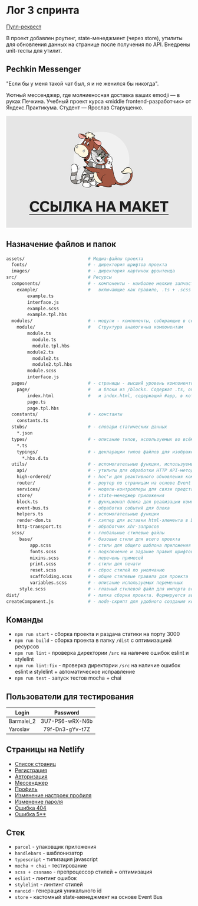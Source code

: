 # Лог 3 спринта

[Пулл-реквест](https://github.com/Starushchenko/middle.messenger.praktikum.yandex/pull/3)

В проект добавлен роутинг, state-менеджмент (через store), утилиты для обновления данных на странице после получения 
по API. Внедрены unit-тесты для утилит.


## Pechkin Messenger

"Если бы у меня такой чат был, я и не женился бы никогда".

Уютный мессенджер, где молниеносная доставка ваших emodji — в руках Печкина.
Учебный проект курса «middle frontend-разработчик» от Яндекс.Практикума. Студент — Ярослав Старущенко.

[![ССЫЛКА НА МАКЕТ](/assets/images/readme-design-link.png)](https://www.figma.com/file/kwyb3JD0tw9wrlqFyZbA1z/pechkin-messenger?node-id=0%3A1)


## Назначение файлов и папок

```bash
assets/                        # Медиа-файлы проекта
  fonts/                       # - директория шрифтов проекта
  images/                      # - директория картинок фронтенда
src/                           # Ресурсы
  components/                  # - компоненты - наиболее мелкие запчасти проекта,
    example/                   #   включающие как правило, .ts + .scss + .tpl.hbs + interface.ts
        example.ts
        interface.js
        example.scss
        example.tpl.hbs
  modules/                     # - модули - компоненты, собирающие в себя другие компоненты из /components.
    module/                    #   Структура аналогична компонентам
        module.ts
          module.ts
          module.tpl.hbs
        module2.ts
          module2.ts
          module2.tpl.hbs
        module.scss
        interface.js
  pages/                       # - страницы - высший уровень компонентов, включающий компоненты из /components
    page/                      #   и блоки из /blocks. Содержат .ts, описывающий структуру, .tpl.hbs с шаблоном
        index.html             #   и index.html, содержащий #app, в который монтируется приложение
        page.ts
        page.tpl.hbs
  constants/                   # - константы
    constants.ts               
  stubs/                       # - словари статических данных
    *.json
  types/                       # - описание типов, используемых во всём проекте
    *.ts
    typings/                   # - декларации типов файлов для изображений, шаблонизатора, etc.
      *.hbs.d.ts                 
  utils/                       # - вспомогательные функции, используемые на всём проекте
    api/                       # - утилиты для обработки HTTP API-методов
    high-ordered/              # - hoc'и для реактивного обновления компонентов после обновления store
    router/                    # - роутер по страницам на основе Event Bus
    services/                  # - модели-контроллеры для связи представлений, api и store
    store/                     # - state-менеджер приложения
    block.ts                   # - функционал блока для реализации компонентов всех уровней
    event-bus.ts               # - обработка событий для блока
    helpers.ts                 # - вспомогательные функции
    render-dom.ts              # - хэлпер для вставки html-элемента в DOM
    http-transport.ts          # - обработчик xhr-запросов
  scss/                        # - глобальные стилевые файлы 
     base/                     # - базовые стили для всего проекта
         app.scss              # - стили для общего шаблона приложения
         fonts.scss            # - подключение и задание правил шрифтов
         mixins.scss           # - перечень примесей
         print.scss            # - стили для печати
         reset.scss            # - сброс стилей по умолчанию
         scaffolding.scss      # - общие стилевые правила для проекта
         variables.scss        # - описание используемых переменных
     style.scss                # - главный стилевой файл для импорта всех остальных
dist/                          # - папка сборки проекта. Формируется автоматически
createComponent.js             # - node-скрипт для удобного создания компонентов
```

## Команды
- `npm run start` - сборка проекта и раздача статики на порту 3000
- `npm run build` - сборка проекта в папку `/dist` с оптимизацией ресурсов
- `npm run lint` - проверка директории `/src` на наличие ошибок eslint и stylelint
- `npm run lint:fix` - проверка директории `/src` на наличие ошибок eslint и stylelint + автоматическое исправление
- `npm run test` - запуск тестов mocha + chai

## Пользователи для тестирования
| Login           | Password           |
| --------------- |:------------------:| 
| Barmalei_2      | 3U7-PS6-wRX-N6b    | 
| Yaroslav        | 79f-Dn3-gYv-t7Z    | 

## Страницы на Netlify
- [Список страниц](https://deploy--shiny-croissant-34c918.netlify.app/links)
- [Регистрация](https://deploy--shiny-croissant-34c918.netlify.app/register)
- [Авторизация](https://deploy--shiny-croissant-34c918.netlify.app/auth)
- [Мессенджер](https://deploy--shiny-croissant-34c918.netlify.app/chats)
- [Профиль](https://deploy--shiny-croissant-34c918.netlify.app/profile)
- [Изменение настроек профиля](https://deploy--shiny-croissant-34c918.netlify.app/change-settings)
- [Изменение пароля](https://deploy--shiny-croissant-34c918.netlify.app/change-password)
- [Ошибка 404](https://deploy--shiny-croissant-34c918.netlify.app/error_404)
- [Ошибка 5**](https://deploy--shiny-croissant-34c918.netlify.app/error_500)

## Стек
- `parcel` - упаковщик приложения
- `handlebars` - шаблонизатор
- `typescript` - типизация javascript
- `mocha + chai` - тестирование
- `scss + cssnano` - препроцессор стилей + оптимизация
- `eslint` - линтинг ошибок
- `stylelint` - линтинг стилей
- `nanoid` - генерация уникального id
- `store` - кастомный state-менеджмент на основе Event Bus
